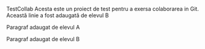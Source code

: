 TestCollab
Acesta este un proiect de test pentru a exersa colaborarea in Git.
Această linie a fost adaugată de elevul B

Paragraf adaugat de elevul A

Paragraf adaugat de elevul B
